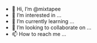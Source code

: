 - 👋 Hi, I’m @mixtapee
- 👀 I’m interested in ...
- 🌱 I’m currently learning ...
- 💞️ I’m looking to collaborate on ...
- 📫 How to reach me ...

<!---
mixtapee/mixtapee is a ✨ special ✨ repository because its `README.md` (this file) appears on your GitHub profile.
You can click the Preview link to take a look at your changes.
--->
